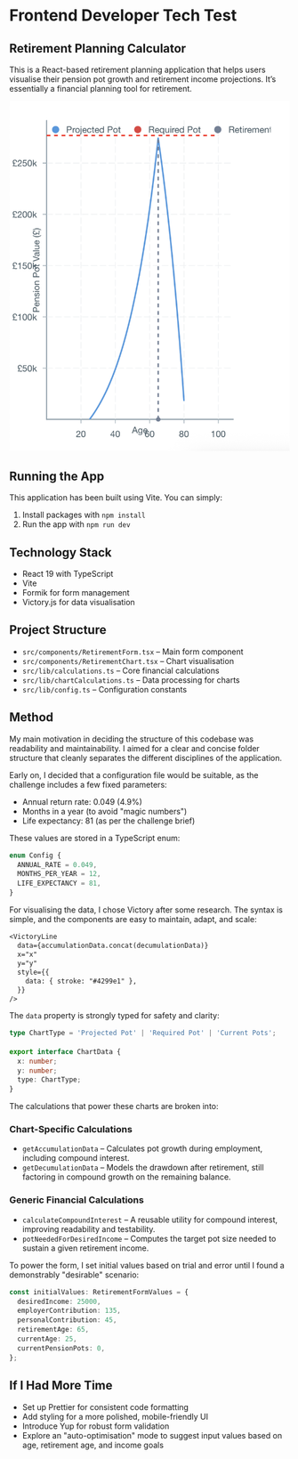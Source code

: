 # Frontend Developer Tech Test

## Retirement Planning Calculator

This is a React-based retirement planning application that helps users visualise their pension pot growth and retirement income projections. It’s essentially a financial planning tool for retirement.

![Retirement Planning Calculator Screenshot](Screenshot.png)


## Running the App

This application has been built using Vite. You can simply:

1. Install packages with `npm install`  
2. Run the app with `npm run dev`

## Technology Stack

- React 19 with TypeScript  
- Vite  
- Formik for form management  
- Victory.js for data visualisation  

## Project Structure

- `src/components/RetirementForm.tsx` – Main form component  
- `src/components/RetirementChart.tsx` – Chart visualisation  
- `src/lib/calculations.ts` – Core financial calculations  
- `src/lib/chartCalculations.ts` – Data processing for charts  
- `src/lib/config.ts` – Configuration constants  

## Method

My main motivation in deciding the structure of this codebase was readability and maintainability. I aimed for a clear and concise folder structure that cleanly separates the different disciplines of the application.

Early on, I decided that a configuration file would be suitable, as the challenge includes a few fixed parameters:

- Annual return rate: 0.049 (4.9%)  
- Months in a year (to avoid "magic numbers")  
- Life expectancy: 81 (as per the challenge brief)  

These values are stored in a TypeScript enum:

```ts
enum Config {
  ANNUAL_RATE = 0.049,
  MONTHS_PER_YEAR = 12,
  LIFE_EXPECTANCY = 81,
}
```

For visualising the data, I chose Victory after some research. The syntax is simple, and the components are easy to maintain, adapt, and scale:

```tsx
<VictoryLine
  data={accumulationData.concat(decumulationData)}
  x="x"
  y="y"
  style={{
    data: { stroke: "#4299e1" },
  }}
/>
```

The `data` property is strongly typed for safety and clarity:

```ts
type ChartType = 'Projected Pot' | 'Required Pot' | 'Current Pots';

export interface ChartData {
  x: number;
  y: number;
  type: ChartType;
}
```

The calculations that power these charts are broken into:

### Chart-Specific Calculations

- `getAccumulationData` – Calculates pot growth during employment, including compound interest.  
- `getDecumulationData` – Models the drawdown after retirement, still factoring in compound growth on the remaining balance.  

### Generic Financial Calculations

- `calculateCompoundInterest` – A reusable utility for compound interest, improving readability and testability.  
- `potNeededForDesiredIncome` – Computes the target pot size needed to sustain a given retirement income.  

To power the form, I set initial values based on trial and error until I found a demonstrably "desirable" scenario:

```ts
const initialValues: RetirementFormValues = {
  desiredIncome: 25000,
  employerContribution: 135,
  personalContribution: 45,
  retirementAge: 65,
  currentAge: 25,
  currentPensionPots: 0,
};
```

## If I Had More Time

- Set up Prettier for consistent code formatting  
- Add styling for a more polished, mobile-friendly UI  
- Introduce Yup for robust form validation  
- Explore an "auto-optimisation" mode to suggest input values based on age, retirement age, and income goals  
